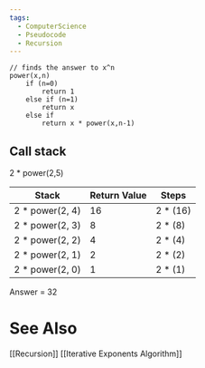 ```yaml
---
tags:
  - ComputerScience
  - Pseudocode
  - Recursion
---
```

```
// finds the answer to x^n
power(x,n)
	if (n=0)
		return 1
	else if (n=1)
		return x
	else if
		return x * power(x,n-1)
```

## Call stack
2 * power(2,5)

| Stack           | Return Value | Steps    |
| --------------- | ------------ | -------- |
| 2 * power(2, 4) | 16           | 2 * (16) |
| 2 * power(2, 3) | 8            | 2 * (8)  |
| 2 * power(2, 2) | 4            | 2 * (4)  |
| 2 * power(2, 1) | 2            | 2 * (2)  |
| 2 * power(2, 0) | 1            | 2 * (1)  |
Answer = 32


# See Also
[[Recursion]]
[[Iterative Exponents Algorithm]]